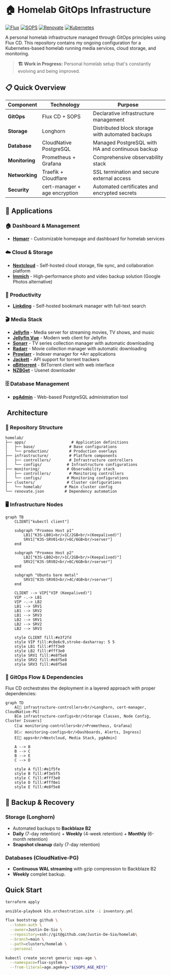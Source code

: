 # 🏠 Homelab GitOps Infrastructure

[![Flux](https://img.shields.io/badge/GitOps-Flux-5C7CFA.svg)](https://fluxcd.io/)
[![SOPS](https://img.shields.io/badge/Secrets-SOPS-orange.svg)](https://github.com/mozilla/sops)
[![Renovate](https://img.shields.io/badge/Dependencies-Renovate-1f8ceb.svg)](https://renovatebot.com/)
[![Kubernetes](https://img.shields.io/badge/Platform-Kubernetes-326CE5.svg)](https://kubernetes.io/)

A personal homelab infrastructure managed through GitOps principles using Flux CD. This repository contains my ongoing configuration for a Kubernetes-based homelab running media services, cloud storage, and monitoring.

> **🏗️ Work in Progress:** Personal homelab setup that's constantly evolving and being improved.

## 📋 Quick Overview

| **Component** | **Technology** | **Purpose** |
|---------------|----------------|-------------|
| **GitOps** | Flux CD + SOPS | Declarative infrastructure management |
| **Storage** | Longhorn | Distributed block storage with automated backups |
| **Database** | CloudNative PostgreSQL | Managed PostgreSQL with HA and continuous backup |
| **Monitoring** | Prometheus + Grafana | Comprehensive observability stack |
| **Networking** | Traefik + Cloudflare | SSL termination and secure external access |
| **Security** | cert-manager + age encryption | Automated certificates and encrypted secrets |

## 📱 Applications

### **🏠 Dashboard & Management**
- **[Homarr](https://homarr.dev/)** - Customizable homepage and dashboard for homelab services

### **☁️ Cloud & Storage**
- **[Nextcloud](https://nextcloud.com/)** - Self-hosted cloud storage, file sync, and collaboration platform
- **[Immich](https://immich.app/)** - High-performance photo and video backup solution (Google Photos alternative)

### **🔖 Productivity**
- **[Linkding](https://github.com/sissbruecker/linkding)** - Self-hosted bookmark manager with full-text search

### **🎬 Media Stack**
- **[Jellyfin](https://jellyfin.org/)** - Media server for streaming movies, TV shows, and music
- **[Jellyfin Vue](https://github.com/jellyfin/jellyfin-vue)** - Modern web client for Jellyfin
- **[Sonarr](https://sonarr.tv/)** - TV series collection manager with automatic downloading
- **[Radarr](https://radarr.video/)** - Movie collection manager with automatic downloading
- **[Prowlarr](https://prowlarr.com/)** - Indexer manager for *Arr applications
- **[Jackett](https://github.com/Jackett/Jackett)** - API support for torrent trackers
- **[qBittorrent](https://www.qbittorrent.org/)** - BitTorrent client with web interface
- **[NZBGet](https://nzbget.net/)** - Usenet downloader

### **🗄️ Database Management**
- **[pgAdmin](https://www.pgadmin.org/)** - Web-based PostgreSQL administration tool



## ️ Architecture

### 📁 Repository Structure
```
homelab/
├── apps/                    # Application definitions
│   ├── base/               # Base configurations
│   └── production/         # Production overlays
├── infrastructure/         # Platform components
│   ├── controllers/        # Infrastructure controllers
│   └── configs/           # Infrastructure configurations
├── monitoring/            # Observability stack
│   ├── controllers/        # Monitoring controllers
│   └── configs/           # Monitoring configurations
├── clusters/              # Cluster configurations
│   └── homelab/          # Main cluster config
└── renovate.json         # Dependency automation
```

### 🖥️ Infrastructure Nodes

```mermaid
graph TB
    CLIENT["kubectl client"]
    
    subgraph "Proxmox Host p1"
        LB1["K3S-LB01<br/>1C/2GB<br/>(Keepalived)"]
        SRV1["K3S-SRV01<br/>6C/6GB<br/>server"]
    end
    
    subgraph "Proxmox Host p2"
        LB2["K3S-LB02<br/>1C/2GB<br/>(Keepalived)"]
        SRV2["K3S-SRV02<br/>6C/6GB<br/>server"]
    end

    subgraph "Ubuntu bare metal"
        SRV3["K3S-SRV03<br/>4C/4GB<br/>server"]
    end

    CLIENT --> VIP["VIP (Keepalived)"]
    VIP -.-> LB1
    VIP -.-> LB2
    LB1 --> SRV1
    LB1 --> SRV2
    LB1 --> SRV3
    LB2 --> SRV1
    LB2 --> SRV2
    LB2 --> SRV3

    style CLIENT fill:#e3f2fd
    style VIP fill:#c8e6c9,stroke-dasharray: 5 5
    style LB1 fill:#fff3e0
    style LB2 fill:#fff3e0
    style SRV1 fill:#e8f5e8
    style SRV2 fill:#e8f5e8
    style SRV3 fill:#e8f5e8
```

### 🔄 GitOps Flow & Dependencies

Flux CD orchestrates the deployment in a layered approach with proper dependencies:

```mermaid
graph TD
    A[🚀 infrastructure-controllers<br/>Longhorn, cert-manager, CloudNative-PG] 
    B[⚙️ infrastructure-configs<br/>Storage Classes, Node Config, Cluster Issuers]
    C[📊 monitoring-controllers<br/>Prometheus, Grafana]
    D[📈 monitoring-configs<br/>Dashboards, Alerts, Ingress]
    E[🔧 apps<br/>Nextcloud, Media Stack, pgAdmin]

    A --> B
    B --> C
    B --> E
    C --> D

    style A fill:#e1f5fe
    style B fill:#f3e5f5
    style C fill:#fff3e0
    style D fill:#fff8e1
    style E fill:#e8f5e8
```


## 🔄 Backup & Recovery

### **Storage (Longhorn)**
- Automated backups to **Backblaze B2** 
- **Daily** (7-day retention) + **Weekly** (4-week retention) + **Monthly** (6-month retention)
- **Snapshot cleanup** daily (7-day retention)

### **Databases (CloudNative-PG)**
- **Continuous WAL streaming** with gzip compression to Backblaze B2
- **Weekly** complet backup.

## Quick Start
```bash
terraform apply

ansible-playbook k3s.orchestration.site -i inventory.yml

flux bootstrap github \
  --token-auth \
  --owner=Justin-De-Sio \
  --repository=ssh://git@github.com/Justin-De-Sio/homelab\
  --branch=main \
  --path=clusters/homelab \
  --personal

kubectl create secret generic sops-age \
  --namespace=flux-system \
  --from-literal=age.agekey="${SOPS_AGE_KEY}"
```